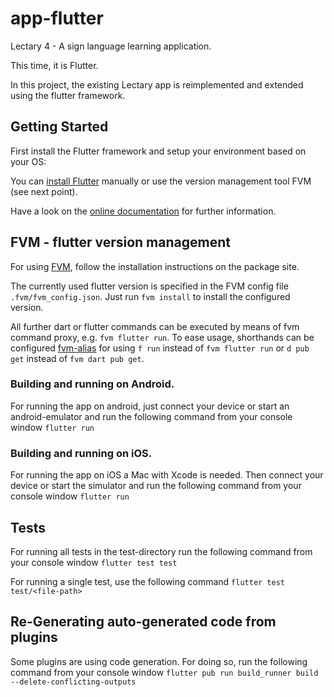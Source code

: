 # app-flutter

Lectary 4 - A sign language learning application.

This time, it is Flutter.

In this project, the existing Lectary app is reimplemented and extended using the flutter framework.

## Getting Started
First install the Flutter framework and setup your environment based on your OS:

You can [install Flutter](https://flutter.dev/docs/get-started/install) manually or use the version management tool FVM (see next point).

Have a look on the [online documentation](https://flutter.dev/docs) for further information.

## FVM - flutter version management 
For using [FVM](https://pub.dev/packages/fvm), follow the installation instructions on the package site.

The currently used flutter version is specified in the FVM config file `.fvm/fvm_config.json`.
Just run `fvm install` to install the configured version.

All further dart or flutter commands can be executed by means of fvm command proxy, e.g. `fvm flutter run`. 
To ease usage, shorthands can be configured [fvm-alias](https://fvm.app/docs/guides/running_flutter#dart)
for using `f run` instead of `fvm flutter run` or `d pub get` instead of `fvm dart pub get`.

### Building and running on Android.
For running the app on android, just connect your device or start an android-emulator and run the following command from your console window
```flutter run```

### Building and running on iOS.
For running the app on iOS a Mac with Xcode is needed. 
Then connect your device or start the simulator and run the following command from your console window
```flutter run``` 

## Tests
For running all tests in the test-directory run the following command from your console window
```flutter test test```

For running a single test, use the following command
```flutter test test/<file-path>```

## Re-Generating auto-generated code from plugins
Some plugins are using code generation.
For doing so, run the following command from your console window
```flutter pub run build_runner build --delete-conflicting-outputs```

